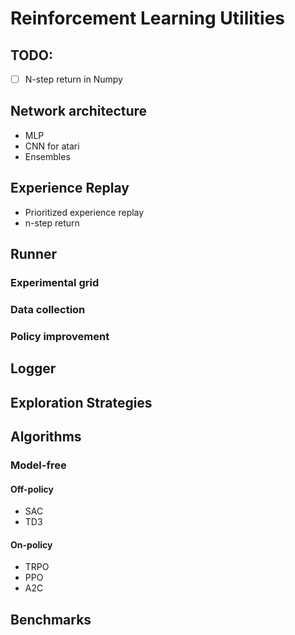 # Reinforcement Learning Utilities

## TODO:

* [ ] N-step return in Numpy

## Network architecture

* MLP
* CNN for atari
* Ensembles

## Experience Replay

* Prioritized experience replay
* n-step return

## Runner

### Experimental grid

### Data collection

### Policy improvement

## Logger

## Exploration Strategies

## Algorithms

### Model-free

#### Off-policy

* SAC
* TD3

#### On-policy

* TRPO
* PPO
* A2C

## Benchmarks